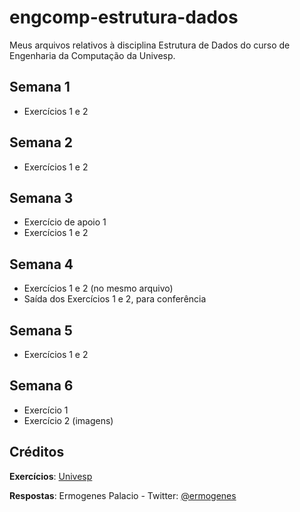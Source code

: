 # engcomp-estrutura-dados
Meus arquivos relativos à disciplina Estrutura de Dados do curso de Engenharia da Computação da Univesp.

## Semana 1
* Exercícios 1 e 2

## Semana 2
* Exercícios 1 e 2

## Semana 3
* Exercício de apoio 1
* Exercícios 1 e 2

## Semana 4
* Exercícios 1 e 2 (no mesmo arquivo)
* Saída dos Exercícios 1 e 2, para conferência

## Semana 5
* Exercícios 1 e 2

## Semana 6
* Exercício 1
* Exercício 2 (imagens)

## Créditos

**Exercícios**: [Univesp](http://engenharia.cursos.univesp.br/)

**Respostas**: Ermogenes Palacio - Twitter: [@ermogenes](http://www.twitter.com/ermogenes)
